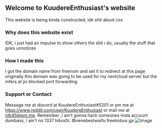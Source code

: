 ## Welcome to KuudereEnthusiast's website

This website is being kinda constructed, idk shit about css

### Why does this website exist

IDK, i just had an impulse to show others the shit i do, usually the stuff that goes unnotices

### How I made this

I got the domain name from freenom and set it to redirect at this page
originally this domain was going to be used for my nextcloud server but the mfers at jio blocked port forwarding

### Support or Contact

Message me at discord at KuudereEnthusiast#5201 or pm me at https://www.reddit.com/user/KuudereEnthusiast or 
mail me at ntb45@pm.me. Remember ,I ain't gonna hack someones insta account dumbass, I ain't no 1337 hAxx0r.
©nenebestwaifu  freebobux.ga
![Image](https://github.com/NTB45/why_is_it_not_working/blob/main/ayachi-01.jpeg)
